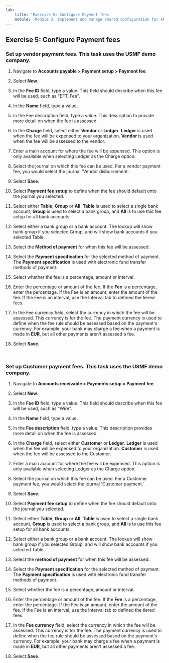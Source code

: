 ```yaml
---
lab:
    title: 'Exercise 5: Configure Payment fees'
    module: 'Module 3: Implement and manage shared configuration for AP and AR'
---
```



## Exercise 5: Configure Payment fees

### Set up vendor payment fees. This task uses the USMF demo company.

1. Navigate to **Accounts payable &gt; Payment setup &gt; Payment fee**.

2. Select **New**.

3. In the **Fee ID** field, type a value. This field should describe when this fee will be used, such as "EFT_Fee".

4. In the **Name** field, type a value.

5. In the Fee description field, type a value. This description to provide more detail on when the fee is assessed.

6. In the **Charge** field, select either **Vendor** or **Ledger**. **Ledger** is used when the fee will be expensed to your organization. **Vendor** is used when the fee will be assessed to the vendor.

7. Enter a main account for where the fee will be expensed. This option is only available when selecting Ledger as the Charge option.

8. Select the journal on which this fee can be used. For a vendor payment fee, you would select the journal 'Vendor disbursement.'

9. Select **Save**.

10. Select **Payment fee setup** to define when the fee should default onto the journal you selected.

11. Select either **Table**, **Group** or **All**. **Table** is used to select a single bank account, **Group** is used to select a bank group, and **All** is to use this fee setup for all bank accounts

12. Select either a bank group or a bank account. The lookup will show bank group if you selected Group, and will show bank accounts if you selected Table.

13. Select the **Method of payment** for when this fee will be assessed.

14. Select the **Payment specification** for the selected method of payment. The **Payment specification** is used with electronic fund transfer methods of payment.

15. Select whether the fee is a percentage, amount or interval.

16. Enter the percentage or amount of the fee. If the **Fee** is a percentage, enter the percentage. If the Fee is an amount, enter the amount of the fee. If the Fee is an interval, use the Interval tab to defined the tiered fees.

17. In the Fee currency field, select the currency in which the fee will be assessed. This currency is for the fee. The payment currency is used to define when the fee rule should be assessed based on the payment's currency. For example, your bank may charge a fee when a payment is made in **EUR**, but all other payments aren't assessed a fee.

18. Select **Save**.



  
‎ 

### Set up Customer payment fees. This task uses the USMF demo company.

1. Navigate to **Accounts receivable &gt; Payments setup &gt; Payment fee**.

2. Select **New**.

3. In the **Fee ID** field, type a value. This field should describe when this fee will be used, such as "Wire".

4. In the **Name** field, type a value.

5. In the **Fee description** field, type a value. This description provides more detail on when the fee is assessed.

6. In the **Charge** field, select either **Customer** or **Ledger**. **Ledger** is used when the fee will be expensed to your organization. **Customer** is used when the fee will be assessed to the Customer.

7. Enter a main account for where the fee will be expensed. This option is only available when selecting Ledger as the Charge option.

8. Select the journal on which this fee can be used. For a Customer payment fee, you would select the journal 'Customer payment.'

9. Select **Save**.

10. Select **Payment fee setup** to define when the fee should default onto the journal you selected.

11. Select either **Table**, **Group** or **All**. **Table** is used to select a single bank account, **Group** is used to select a bank group, and **All** is to use this fee setup for all bank accounts.

12. Select either a bank group or a bank account. The lookup will show bank group if you selected Group, and will show bank accounts if you selected Table.

13. Select the **method of payment** for when this fee will be assessed.

14. Select the **Payment specification** for the selected method of payment. The **Payment specification** is used with electronic fund transfer methods of payment.

15. Select whether the fee is a percentage, amount or interval.

16. Enter the percentage or amount of the fee. If the **Fee** is a percentage, enter the percentage. If the Fee is an amount, enter the amount of the fee. If the Fee is an interval, use the Interval tab to defined the tiered fees.

17. In the **Fee currency** field, select the currency in which the fee will be assessed. This currency is for the fee. The payment currency is used to define when the fee rule should be assessed based on the payment's currency. For example, your bank may charge a fee when a payment is made in **EUR**, but all other payments aren't assessed a fee.

18. Select **Save**.

 


